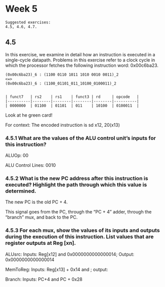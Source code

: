 # Week 5

    Suggested exercises:
    4.5, 4.6, 4.7.  


## 4.5

In this exercise, we examine in detail how an instruction is executed in a single-cycle datapath. Problems in this exercise refer to a clock cycle in which the processor fetches the following instruction word: 0x00c6ba23.

    (0x00c6ba23)_6 : (1100 0110 1011 1010 0010 0011)_2
    <=>
    (0x00c6ba23)_6 : (1100_01101_011_10100_0100011)_2


    | funct7   | rs2    | rs1    | funct3 | rd     | opcode   |
    |----------|--------|--------|--------|--------|----------|
    | 0000000  | 01100  | 01101  | 011    | 10100  | 0100011  |

Look at he green card!

For context: The encoded instruction is sd x12, 20(x13)


### 4.5.1 What are the values of the ALU control unit’s inputs for this instruction?

ALUOp:
00

ALU Control Lines:
0010


### 4.5.2 What is the new PC address after this instruction is executed? Highlight the path through which this value is determined.

The new PC is the old PC + 4. 

This signal goes from the PC, through the “PC + 4” adder, through the “branch” mux, and back to the PC.

### 4.5.3 For each mux, show the values of its inputs and outputs during the execution of this instruction. List values that are register outputs at Reg [xn].

ALUsrc: Inputs: Reg[x12] and 0x0000000000000014; 
        Output: 0x0000000000000014

MemToReg: Inputs: Reg[x13] + 0x14 and <undefined>; output: <undefined>

Branch: Inputs: PC+4 and PC + 0x28